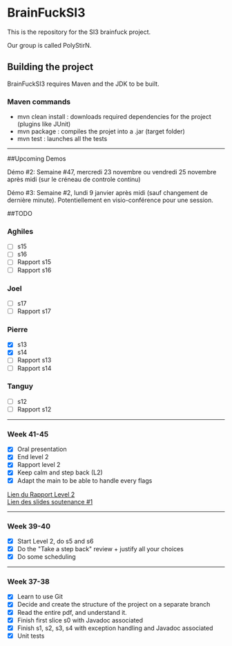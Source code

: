 # BrainFuckSI3

This is the repository for the SI3 brainfuck project.

Our group is called PolyStirN.

## Building the project

BrainFuckSI3 requires Maven and the JDK to be built.

### Maven commands

- mvn clean install : downloads required dependencies for the project (plugins like JUnit) 
- mvn package : compiles the projet into a .jar (target folder)
- mvn test : launches all the tests

---

##Upcoming Demos

Démo #2:
Semaine #47, mercredi 23 novembre ou vendredi 25 novembre après midi (sur le créneau de controle continu)

Démo #3:
Semaine #2, lundi 9 janvier après midi (sauf changement de dernière minute). Potentiellement en visio-conférence pour une session.

##TODO


### Aghiles

- [ ] s15
- [ ] s16
- [ ] Rapport s15
- [ ] Rapport s16

### Joel

- [ ] s17
- [ ] Rapport s17

### Pierre

- [x] s13
- [x] s14
- [ ] Rapport s13
- [ ] Rapport s14

### Tanguy

- [ ] s12
- [ ] Rapport s12

---

### Week 41-45

- [x] Oral presentation
- [x] End level 2
- [x] Rapport level 2
- [x] Keep calm and step back (L2)
- [x] Adapt the main to be able to handle every flags

[Lien du Rapport Level 2](https://docs.google.com/document/d/1PzqbZesflG3ossOJt7w1S7Z1KMKGO60itktAWukM744/edit?usp=sharing)<br/>
[Lien des slides soutenance #1](https://www.icloud.com/keynote/0dPYGMDIF4jh_7oab-MVELDrA#PresentationBrainfuckSI3)

---

### Week 39-40

- [x] Start Level 2, do s5 and s6
- [x] Do the "Take a step back" review + justify all your choices
- [x] Do some scheduling

---

### Week 37-38

- [x] Learn to use Git
- [x] Decide and create the structure of the project on a separate branch
- [x] Read the entire pdf, and understand it.
- [x] Finish first slice s0 with Javadoc associated
- [x] Finish s1, s2, s3, s4 with exception handling and Javadoc associated
- [x] Unit tests
